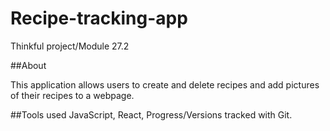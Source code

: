 # Recipe-tracking-app
Thinkful project/Module 27.2

##About

This application allows users to create and delete recipes and add pictures of their recipes to a webpage.

##Tools used
JavaScript, React,  Progress/Versions tracked with Git.

